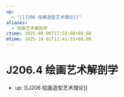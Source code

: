 ```yaml
---
up:
  - "[[J206 绘画造型艺术理论]]"
aliases:
  - 绘画艺术解剖学
ctime: 2025-04-06T17:59:00+08:00
mtime: 2025-10-01T11:41:31+08:00
---
```


# J206.4 绘画艺术解剖学

- up: [[J206 绘画造型艺术理论]]
